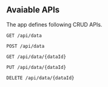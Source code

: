 
## Avaiable APIs

The app defines following CRUD APIs.

    GET /api/data
    
    POST /api/data
    
    GET /api/data/{dataId}
    
    PUT /api/data/{dataId}
    
    DELETE /api/data/{dataId}
